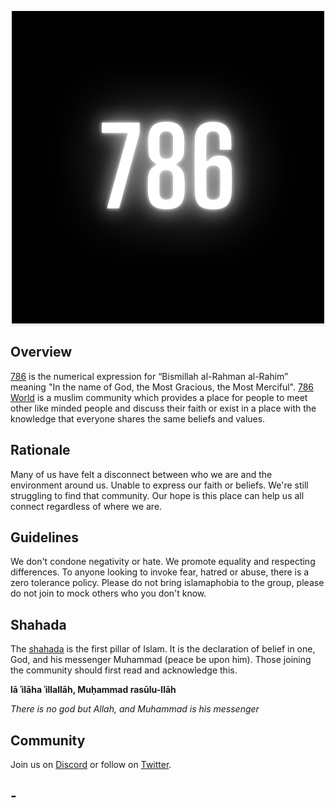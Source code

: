 <p align="center" style="border-bottom: 1px solid #eaecef;">
  <a href="https://786.world/">
    <img src="786.png" />
  </a>
</p>

## Overview

[786](https://vargiskhan.com/log/the-number-786-its-origin-meaning-and-significance/) is the numerical expression for “Bismillah al-Rahman al-Rahim” meaning "In the name of God, the Most Gracious, the Most Merciful". [786 World](https://786.world/) is a muslim community which provides a place for people to 
meet other like minded people and discuss their faith or exist in a place with the knowledge that everyone shares the same beliefs and values.

## Rationale

Many of us have felt a disconnect between who we are and the environment around us. Unable to express our faith or beliefs. We're still struggling to find that community. Our hope is this place can help us all connect regardless of where we are.

## Guidelines

We don't condone negativity or hate. We promote equality and respecting differences. To anyone looking to invoke fear, hatred or abuse, there is a zero tolerance policy. Please do not bring islamaphobia to the group, please do not join to mock others who you don't know.

## Shahada

The [shahada](https://en.wikipedia.org/wiki/Shahada) is the first pillar of Islam. It is the declaration of belief in one, God, and his messenger 
Muhammad (peace be upon him). Those joining the community should first read and acknowledge this.

**lā ʾilāha ʾillallāh, Muḥammad rasūlu-llāh**

*There is no god but Allah, and Muhammad is his messenger*

## Community

Join us on [Discord](https://discord.gg/dybMMCDRHN) or follow on [Twitter](https://twitter.com/786worlds).

## -
